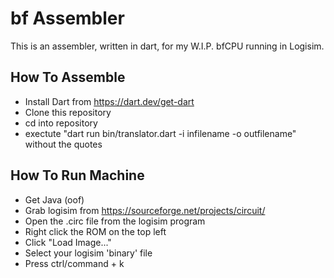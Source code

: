 # bf Assembler
This is an assembler, written in dart, for my W.I.P. bfCPU running in Logisim.

## How To Assemble
- Install Dart from https://dart.dev/get-dart
- Clone this repository
- cd into repository
- exectute "dart run bin/translator.dart -i infilename -o outfilename" without the quotes


## How To Run Machine
- Get Java (oof)
- Grab logisim from https://sourceforge.net/projects/circuit/
- Open the .circ file from the logisim program
- Right click the ROM on the top left
- Click "Load Image..."
- Select your logisim 'binary' file
- Press ctrl/command + k
